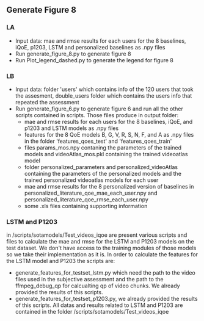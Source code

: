 ## Generate Figure 8

### LA
* Input data: mae and rmse results for each users for the 8 baselines, iQoE, p1203, LSTM and personalized baselines as .npy files
* Run generate_figure_8.py to generate figure 8
* Run Plot_legend_dashed.py to generate the legend for figure 8

### LB
* Input data: folder 'users' which contains info of the 120 users that took the assesment, double_users folder which contains the users info that repeated the assessment
* Run generate_figure_6.py to generate figure 6 and run all the other scripts contained in scripts. Those files produce in output folder:
  * mae and rmse results for each users for the 8 baselines, iQoE, and p1203 and LSTM models as .npy files
  * features for the 8 QoE models B, G, V, R, S, N, F, and A as .npy files in the folder 'features_qoes_test' and 'features_qoes_train'
  * files params_mos.npy contaning the parameters of the trained models and videoAtlas_mos.pkl containing the trained videoatlas model
  * folder personalized_parameters and personalized_videoAtlas containing the parameters of the personalized models and the trained personalized videoatlas models for each user
  * mae and rmse results for the 8 personalized version of baselines in personalized_literature_qoe_mae_each_user.npy and personalized_literature_qoe_rmse_each_user.npy
  * some .xls files containing supporting information

### LSTM and P1203
in /scripts/sotamodels/Test_videos_iqoe are present various scripts and files to calculate the mae and rmse for the LSTM and P1203 models on the test dataset. We don't have access to
the training modules of those models so we take their implementation as it is. In order to calculate the features for the LSTM model and P1203 the scripts are:
* generate_features_for_testset_lstm.py which need the path to the video files used in the subjective assessment and the path to the ffmpeg_debug_qp for calcualting qp of video chunks. We already provided the results of this scripts.
* generate_features_for_testset_p1203.py, we already provided the results of this scripts. 
All datas and results related to LSTM and P1203 are contained in the folder /scripts/sotamodels/Test_videos_iqoe